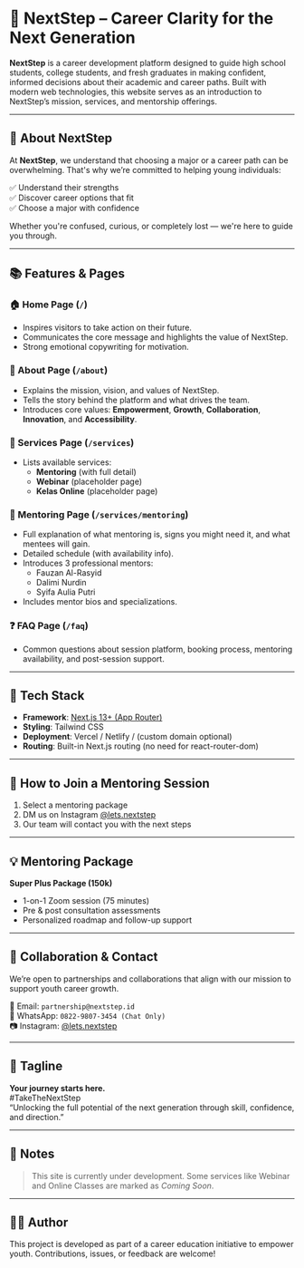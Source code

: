 # 🌟 NextStep – Career Clarity for the Next Generation

**NextStep** is a career development platform designed to guide high school students, college students, and fresh graduates in making confident, informed decisions about their academic and career paths. Built with modern web technologies, this website serves as an introduction to NextStep’s mission, services, and mentorship offerings.

---

## 🧭 About NextStep

At **NextStep**, we understand that choosing a major or a career path can be overwhelming. That's why we’re committed to helping young individuals:

✅ Understand their strengths  
✅ Discover career options that fit  
✅ Choose a major with confidence

Whether you're confused, curious, or completely lost — we're here to guide you through.

---

## 📚 Features & Pages

### 🏠 Home Page (`/`)
- Inspires visitors to take action on their future.
- Communicates the core message and highlights the value of NextStep.
- Strong emotional copywriting for motivation.

### 📖 About Page (`/about`)
- Explains the mission, vision, and values of NextStep.
- Tells the story behind the platform and what drives the team.
- Introduces core values: **Empowerment**, **Growth**, **Collaboration**, **Innovation**, and **Accessibility**.

### 🧰 Services Page (`/services`)
- Lists available services:
  - **Mentoring** (with full detail)
  - **Webinar** (placeholder page)
  - **Kelas Online** (placeholder page)

### 🤝 Mentoring Page (`/services/mentoring`)
- Full explanation of what mentoring is, signs you might need it, and what mentees will gain.
- Detailed schedule (with availability info).
- Introduces 3 professional mentors:
  - Fauzan Al-Rasyid
  - Dalimi Nurdin
  - Syifa Aulia Putri
- Includes mentor bios and specializations.

### ❓ FAQ Page (`/faq`)
- Common questions about session platform, booking process, mentoring availability, and post-session support.

---

## 🔧 Tech Stack

- **Framework**: [Next.js 13+ (App Router)](https://nextjs.org/)
- **Styling**: Tailwind CSS
- **Deployment**: Vercel / Netlify / (custom domain optional)
- **Routing**: Built-in Next.js routing (no need for react-router-dom)

---

## 💬 How to Join a Mentoring Session

1. Select a mentoring package
2. DM us on Instagram [@lets.nextstep](https://www.instagram.com/lets.nextstep)
3. Our team will contact you with the next steps

---

## 💡 Mentoring Package

**Super Plus Package (150k)**  
- 1-on-1 Zoom session (75 minutes)  
- Pre & post consultation assessments  
- Personalized roadmap and follow-up support

---

## 🤝 Collaboration & Contact

We’re open to partnerships and collaborations that align with our mission to support youth career growth.

📧 Email: `partnership@nextstep.id`  
📱 WhatsApp: `0822-9807-3454 (Chat Only)`  
📷 Instagram: [@lets.nextstep](https://www.instagram.com/lets.nextstep)

---

## 🚀 Tagline
**Your journey starts here.**  
#TakeTheNextStep  
“Unlocking the full potential of the next generation through skill, confidence, and direction.”

---

## 📌 Notes

> This site is currently under development. Some services like Webinar and Online Classes are marked as *Coming Soon*.

---

## 👨‍💻 Author

This project is developed as part of a career education initiative to empower youth. Contributions, issues, or feedback are welcome!
